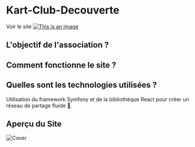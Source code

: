 # Kart-Club-Decouverte

Voir le site [![This is an image](https://img.shields.io/badge/KartClubDecouverte-07C160?style=for-the-badge&logo=KartClubDecouverte&logoColor=white)](https://kart-club-decouverte.surge.sh/)

## L'objectif de l'association ?

## Comment fonctionne le site ?

## Quelles sont les technologies utilisées ?

Utilisation du framework Symfony et de la bibliothèque React pour créer un réseau de partage fluide :rocket:.

## Aperçu du Site

![Cover](https://github.com/SarahNowak/Kart-Club-Decouverte/blob/main/screen-recording%20(1).gif)
